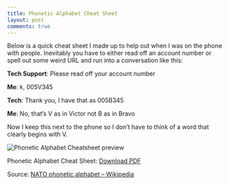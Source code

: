 ```yaml
---
title: Phonetic Alphabet Cheat Sheet
layout: post
comments: true
---
```


Below is a quick cheat sheet I made up to help out when I was on the phone with people. Inevitably you have to either read off an account number or spell out some weird URL and run into a conversation like this:

**Tech Support**: Please read off your account number

**Me**: k, 005V345

**Tech**: Thank you, I have that as 005B345

**Me**: No, that’s V as in Victor not B as in Bravo

Now I keep this next to the phone so I don’t have to think of a word that clearly begins with V.

![Phonetic Alphabet Cheatsheet preview](2007-07-19-phonetic-alphabet-cheat-sheet/phonetic_preview.png)

Phonetic Alphabet Cheat Sheet: [Download PDF](/pdf/alpha-bravo.pdf)

Source: [NATO phonetic alphabet – Wikipedia](http://en.wikipedia.org/wiki/NATO_phonetic_alphabet)



